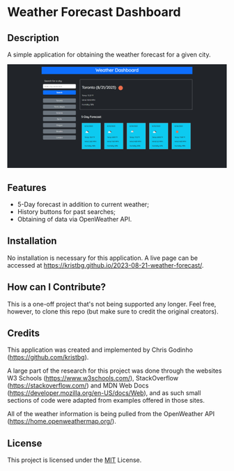 # Weather Forecast Dashboard

## Description

A simple application for obtaining the weather forecast for a given city.

![A render of the finished page](/assets/images/readme_render.jpg)

## Features

   - 5-Day forecast in addition to current weather;
   - History buttons for past searches;
   - Obtaining of data via OpenWeather API.

## Installation

No installation is necessary for this application. A live page can be accessed at <https://kristbg.github.io/2023-08-21-weather-forecast/>.

## How can I Contribute?

This is a one-off project that's not being supported any longer. Feel free, however, to clone this repo (but make sure to credit the original creators).

## Credits

This application was created and implemented by Chris Godinho (<https://github.com/kristbg>).

A large part of the research for this project was done through the websites W3 Schools (<https://www.w3schools.com/>), StackOverflow (<https://stackoverflow.com/>) and MDN Web Docs (<https://developer.mozilla.org/en-US/docs/Web>), and as such small sections of code were adapted from examples offered in those sites.

All of the weather information is being pulled from the OpenWeather API (<https://home.openweathermap.org/>).

## License

This project is licensed under the [MIT](/LICENSE) License.
